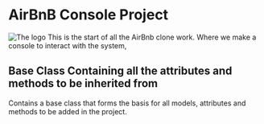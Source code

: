 # AirBnB Console Project
![The logo](https://pin.it/6IlCk7b)
 This is the start of all the AirBnb clone work. Where we make a console to interact with the system,

## Base Class Containing all the attributes and methods to be inherited from
 Contains a base class that forms the basis for all models, attributes and methods to be added in the
 project.
 
